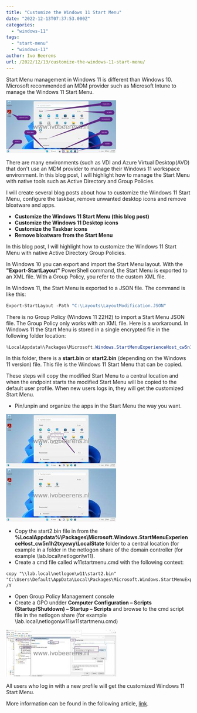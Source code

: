```yaml
---
title: "Customize the Windows 11 Start Menu"
date: "2022-12-13T07:37:53.000Z"
categories: 
  - "windows-11"
tags: 
  - "start-menu"
  - "windows-11"
author: Ivo Beerens
url: /2022/12/13/customize-the-windows-11-start-menu/
---
```


Start Menu management in Windows 11 is different than Windows 10. Microsoft recommended an MDM provider such as Microsoft Intune to manage the Windows 11 Start Menu.

[![](images/2startmenu-300x144.jpg)](images/2startmenu.jpg)

There are many environments (such as VDI and Azure Virtual Desktop(AVD) that don't use an MDM provider to manage their Windows 11 workspace environment. In this blog post, I will highlight how to manage the Start Menu with native tools such as Active Directory and Group Policies.

I will create several blog posts about how to customize the Windows 11 Start Menu, configure the taskbar, remove unwanted desktop icons and remove bloatware and apps.

- **Customize the Windows 11 Start Menu (this blog post)**
- **Customize the Windows 11 Desktop icons**
- **Customize the Taskbar icons**
- **Remove bloatware from the Start Menu**

In this blog post, I will highlight how to customize the Windows 11 Start Menu with native Active Directory Group Policies.

In Windows 10 you can export and import the Start Menu layout. With the **"Export-StartLayout"** PowerShell command, the Start Menu is exported to an XML file. With a Group Policy, you refer to the custom XML file.

In Windows 11, the Start Menu is exported to a JSON file. The command is like this:

```powershell
Export-StartLayout -Path "C:\Layouts\LayoutModification.JSON"
```

There is no Group Policy (Windows 11 22H2) to import a Start Menu JSON file. The Group Policy only works with an XML file.
Here is a workaround. In Windows 11 the Start Menu is stored in a single encrypted file in the following folder location:

```powershell
%LocalAppdata%\Packages\Microsoft.Windows.StartMenuExperienceHost_cw5n1h2txyewy\LocalState
```

In this folder, there is a **start.bin** or **start2.bin** (depending on the Windows 11 version) file. This file is the Windows 11 Start Menu that can be copied.

These steps will copy the modified Start Menu to a central location and when the endpoint starts the modified Start Menu will be copied to the default user profile. When new users logs in, they will get the customized Start Menu.

- Pin/unpin and organize the apps in the Start Menu the way you want.

[![](images/3_unpin-300x145.jpg)](images/3_unpin.jpg) [![](images/4_startmenu-300x145.jpg)](https://www.ivobeerens.nl/wp-content/uploads/2022/12/4_startmenu.jpg)

- Copy the start2.bin file in from the **%LocalAppdata%\Packages\Microsoft.Windows.StartMenuExperienceHost_cw5n1h2txyewy\LocalState** folder to a central location (for example in a folder in the netlogon share of the domain controller (for example \\lab.local\netlogon\w11).
- Create a cmd file called w11startmenu.cmd with the following context:
```
copy "\\lab.local\netlogon\w11\start2.bin" "C:\Users\Default\AppData\Local\Packages\Microsoft.Windows.StartMenuExperienceHost_cw5n1h2txyewy\LocalState" /Y
```
- Open Group Policy Management console
- Create a GPO undder **Computer Configuration – Scripts (Startup/Shutdown) – Startup – Scripts** and browse to the cmd script file in the netlogon share (for example \\lab.local\netlogon\w11\w11startmenu.cmd)

[![](images/5_GPO-300x128.jpg)](images/5_GPO.jpg)

All users who log in with a new profile will get the customized Windows 11 Start Menu.

More information can be found in the following article, [link](https://learn.microsoft.com/en-us/windows/configuration/customize-start-menu-layout-windows-11).